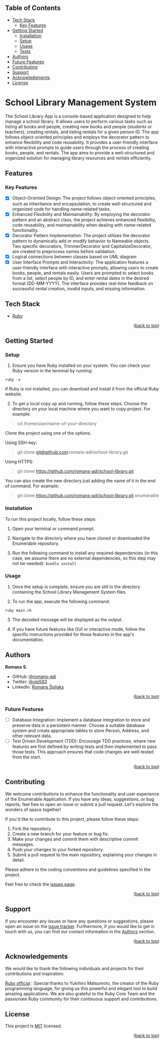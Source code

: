 <!-- TABLE OF CONTENTS -->

## Table of Contents

- [Tech Stack](#tech-stack)
  - [Key Features](#key-features)
- [Getting Started](#getting-started)
  - [Installation](#installation)
  - [Setup](#setup)
  - [Usage](#usage)
  - [Tests](#tests)
- [Authors](#authors)
- [Future Features](#future-features)
- [Contributing](#contributing)
- [Support](#️support)
- [Acknowledgments](#acknowledgments)
- [License](#license)

<!-- PROJECT DESCRIPTION -->

# <a name="about-project"> School Library Management System </a>

The School Library App is a console-based application designed to help manage a school library. It allows users to perform various tasks such as listing all books and people, creating new books and people (students or teachers), creating rentals, and listing rentals for a given person ID. The app follows object-oriented principles and employs the decorator pattern to enhance flexibility and code reusability. It provides a user-friendly interface with interactive prompts to guide users through the process of creating books, people, and rentals. The app aims to provide a well-structured and organized solution for managing library resources and rentals efficiently.

<!-- Features -->

## Features <a name="features"></a>

### Key Features <a name="key-features"></a>

- [x] Object-Oriented Design: The project follows object-oriented principles, such as inheritance and encapsulation, to create well-structured and organized code for handling name-related tasks.
- [x] Enhanced Flexibility and Maintainability: By employing the decorator pattern and an abstract class, the project achieves enhanced flexibility, code reusability, and maintainability when dealing with name-related functionality.
- [x] Decorator Pattern Implementation: The project utilizes the decorator pattern to dynamically add or modify behavior to Nameable objects. Two specific decorators, TrimmerDecorator and CapitalizeDecorator, are created to preprocess names before validation.
- [x] Logical connections between classes based on UML diagram
- [x] User Interface Prompts and Interactivity: The application features a user-friendly interface with interactive prompts, allowing users to create books, people, and rentals easily. Users are prompted to select books from a list, select people by ID, and enter rental dates in the desired format (DD-MM-YYYY). The interface provides real-time feedback on successful rental creation, invalid inputs, and missing information.

<!-- TECH STACK -->

## Tech Stack <a name="tech-stack"></a>

  <ul>
     <li><a href="https://www.ruby-lang.org/en/">Ruby</a></li>
  </ul>

<p align="right">(<a href="#readme-top">back to top</a>)</p>

<!-- GETTING STARTED -->

## Getting Started <a name="getting-started"></a>

### Setup <a name="setup"></a>

1. Ensure you have Ruby installed on your system. You can check your Ruby version in the terminal by running:

```ruby -v```

If Ruby is not installed, you can download and install it from the official Ruby website.

2. To get a local copy up and running, follow these steps.
Choose the directory on your local machine where you want to copy project. For example:

> cd /home/user/name-of-your-directory

Clone the project using one of the options.

Using SSH-key:

> git clone git@github.com:romans-adi/school-library.git

Using HTTPS:

> git clone https://github.com/romans-adi/school-library.git

You can also create the new directory just adding the name of it in the end of command. For example:

> git clone https://github.com/romans-adi/school-library.git enumerable

### Installation <a name="installation"></a>

To run this project locally, follow these steps:

1. Open your terminal or command prompt.

2. Navigate to the directory where you have cloned or downloaded the Enumerable repository.

3. Run the following command to install any required dependencies (in this case, we assume there are no external dependencies, so this step may not be needed):
```bundle install```

### Usage <a name="usage"></a>

1. Once the setup is complete, ensure you are still in the directory containing the School Library Management System files.

2. To run the app, execute the following command:

```ruby main.rb```

3. The decoded message will be displayed as the output.

4. If you have future features like GUI or interactive mode, follow the specific instructions provided for those features in the app's documentation.

<!-- AUTHORS -->

## Authors <a name="authors"></a>

**Romans S.**

- GitHub: [@romans-adi](https://github.com/romans-adi/)
- Twitter: [@obj583](https://twitter.com/obj583/)
- LinkedIn: [Romans Špiļaks](https://www.linkedin.com/in/obj513/)

<p align="right">(<a href="#readme-top">back to top</a>)</p>

### Future Features <a name="future-features"></a>

- [ ] Database Integration: Implement a database integration to store and preserve data in a persistent manner. Choose a suitable database system and create appropriate tables to store Person, Address, and other relevant data.
- [ ] Test Driven Development (TDD): Encourage TDD practices, where new features are first defined by writing tests and then implemented to pass those tests. This approach ensures that code changes are well-tested from the start.

<p align="right">(<a href="#readme-top">back to top</a>)</p>

<!-- CONTRIBUTING -->

## Contributing <a name="contributing"></a>

We welcome contributions to enhance the functionality and user experience of the Enumerable Application. If you have any ideas, suggestions, or bug reports, feel free to open an issue or submit a pull request. Let's explore the wonders of space together!

If you'd like to contribute to this project, please follow these steps:

1. Fork the repository.
2. Create a new branch for your feature or bug fix.
3. Make your changes and commit them with descriptive commit messages.
4. Push your changes to your forked repository.
5. Submit a pull request to the main repository, explaining your changes in detail.

Please adhere to the coding conventions and guidelines specified in the project.

Feel free to check the [issues page](../../issues/).

<p align="right">(<a href="#readme-top">back to top</a>)</p>

<!-- SUPPORT -->

## Support <a name="support"></a>

If you encounter any issues or have any questions or suggestions, please open an issue on the [issue tracker](../../../issues/).
Furthermore, if you would like to get in touch with us, you can find our contact information in the <a href="#authors">Authors</a> section.

<p align="right">(<a href="#readme-top">back to top</a>)</p>

<!-- ACKNOWLEDGEMENTS -->

## Acknowledgements <a name="acknowledgements"></a>

We would like to thank the following individuals and projects for their contributions and inspiration:

[Ruby official](https://www.ruby-lang.org/) :  Special thanks to Yukihiro Matsumoto, the creator of the Ruby programming language, for giving us this powerful and elegant tool to build amazing applications. We are also grateful to the Ruby Core Team and the passionate Ruby community for their continuous support and contributions.

<!-- LICENSE -->

## License <a name="license"></a>

This project is [MIT](LICENSE) licensed.

<p align="right">(<a href="#readme-top">back to top</a>)</p>
